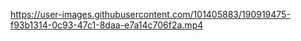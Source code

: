 

https://user-images.githubusercontent.com/101405883/190919475-f93b1314-0c93-47c1-8daa-e7a14c706f2a.mp4

